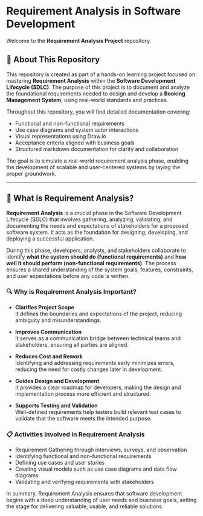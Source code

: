 # Requirement Analysis in Software Development

Welcome to the **Requirement Analysis Project** repository.

## 📌 About This Repository

This repository is created as part of a hands-on learning project focused on mastering **Requirement Analysis** within the **Software Development Lifecycle (SDLC)**. The purpose of this project is to document and analyze the foundational requirements needed to design and develop a **Booking Management System**, using real-world standards and practices.

Throughout this repository, you will find detailed documentation covering:

- Functional and non-functional requirements
- Use case diagrams and system actor interactions
- Visual representations using Draw.io
- Acceptance criteria aligned with business goals
- Structured markdown documentation for clarity and collaboration

The goal is to simulate a real-world requirement analysis phase, enabling the development of scalable and user-centered systems by laying the proper groundwork.

---

## 📖 What is Requirement Analysis?

**Requirement Analysis** is a crucial phase in the Software Development Lifecycle (SDLC) that involves gathering, analyzing, validating, and documenting the needs and expectations of stakeholders for a proposed software system. It acts as the foundation for designing, developing, and deploying a successful application.

During this phase, developers, analysts, and stakeholders collaborate to identify **what the system should do (functional requirements)** and **how well it should perform (non-functional requirements)**. The process ensures a shared understanding of the system goals, features, constraints, and user expectations before any code is written.

### 🔍 Why is Requirement Analysis Important?

- **Clarifies Project Scope**  
  It defines the boundaries and expectations of the project, reducing ambiguity and misunderstandings.

- **Improves Communication**  
  It serves as a communication bridge between technical teams and stakeholders, ensuring all parties are aligned.

- **Reduces Cost and Rework**  
  Identifying and addressing requirements early minimizes errors, reducing the need for costly changes later in development.

- **Guides Design and Development**  
  It provides a clear roadmap for developers, making the design and implementation process more efficient and structured.

- **Supports Testing and Validation**  
  Well-defined requirements help testers build relevant test cases to validate that the software meets the intended purpose.

### 📋 Activities Involved in Requirement Analysis

- Requirement Gathering through interviews, surveys, and observation
- Identifying functional and non-functional requirements
- Defining use cases and user stories
- Creating visual models such as use case diagrams and data flow diagrams
- Validating and verifying requirements with stakeholders

In summary, Requirement Analysis ensures that software development begins with a deep understanding of user needs and business goals, setting the stage for delivering valuable, usable, and reliable solutions.
